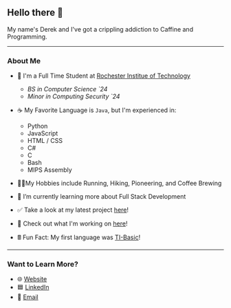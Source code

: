 ## Hello there 👋

My name's Derek and I've got a crippling addiction to Caffine and Programming.

---
### About Me
- 🐯 I'm a Full Time Student at [Rochester Institue of Technology](https://www.rit.edu/)
  - _BS in Computer Science `24_
  - _Minor in Computing Security `24_
  
- ☕ My Favorite Language is `Java`, but I'm experienced in:
  - Python
  - JavaScript
  - HTML / CSS
  - C#
  - C
  - Bash
  - MIPS Assembly

- 🏃‍♂️My Hobbies include Running, Hiking, Pioneering, and Coffee Brewing
  
- 🌱 I’m currently learning more about Full Stack Development
  
- ✅ Take a look at my latest project [here](https://github.com/dlg1206/RIT-Schedule-Maker)!

- 🔭 Check out what I'm working on [here](https://derek-garcia.ddns.net/finances-web-app/)!

- 🖩 Fun Fact: My first language was [TI-Basic](https://en.wikipedia.org/wiki/TI-BASIC)!
  
---
### Want to Learn More?
- 🌐 [Website](https://derek-garcia.ddns.net)
- 🟦 [LinkedIn](https://www.linkedin.com/in/derek-garcia/)
- 📧 [Email](mailto:dlg1206@rit.edu)


